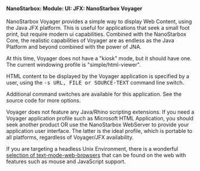 #### NanoStarbox: Module: UI: JFX: NanoStarbox Voyager

NanoStarbox Voyager provides a simple way to display Web Content,
using the Java JFX platform. This is useful for applications that seek
a small foot print, but require modern ui capabilities. Combined with
the NanoStarbox Core, the realistic capabilities of Voyager are as endless as the
Java Platform and beyond combined with the power of JNA.

At this time, Voyager does not have a "kiosk" mode, but it should
have one. The current windowing profile is "simple/html-viewer".

HTML content to be displayed by the Voyager application is specified by
a user, using the <tt>-s URL, FILE or SOURCE-TEXT</tt> command line
switch.

Additional command switches are available for this application.
See the source code for more options.

Voyager does not feature any Java/Rhino scripting extensions. If you need a Voyager
application profile such as Microsoft HTML Application, you should seek
another product OR use the NanoStarbox WebServer to provide your
application user interface. The latter is the ideal profile, which is
portable to all platforms, regardless of Voyager/JFX availability.

If you are targeting a headless Unix Environment, there is a wonderful
[selection of text-mode-web-browsers](https://en.wikipedia.org/wiki/Text-based_web_browser)
that can be found on the web with features such as mouse and JavaScript support.
